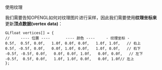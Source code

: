 使用纹理

我们需要告知OPENGL如何对纹理图片进行采样，因此我们需要使用**纹理坐标来**更新**顶点数据\(vertex data\)**：

```
GLfloat vertices[] = {
//     ---- 位置 ----       ---- 颜色 ----     - 纹理坐标 -
0.5f,  0.5f, 0.0f,   1.0f, 0.0f, 0.0f,   1.0f, 1.0f,   // 右上
0.5f, -0.5f, 0.0f,   0.0f, 1.0f, 0.0f,   1.0f, 0.0f,   // 右下
-0.5f, -0.5f, 0.0f,   0.0f, 0.0f, 1.0f,   0.0f, 0.0f,   // 左下
-0.5f,  0.5f, 0.0f,   1.0f, 1.0f, 0.0f,   0.0f, 1.0f// 左上
};
```



